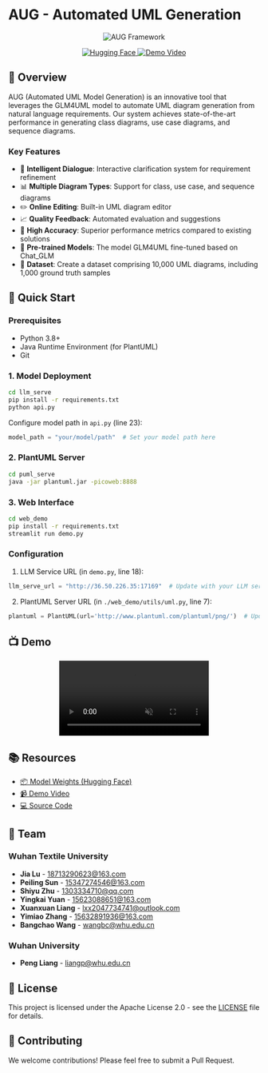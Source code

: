 # AUG - Automated UML Generation

<div align="center">
    <img src="./assets/框架图_页面_3.jpg" alt="AUG Framework">
    <p>
        <a href="https://huggingface.co/XIAOLQ/GLM4UML">
            <img alt="Hugging Face" src="https://img.shields.io/badge/🤗%20Hugging%20Face-GLM4UML-blue">
        </a>
        <a href="https://youtu.be/kHbCPK6kOag">
            <img alt="Demo Video" src="https://img.shields.io/badge/Demo-Video-red">
        </a>
    </p>
</div>

## 📖 Overview

AUG (Automated UML Model Generation) is an innovative tool that leverages the GLM4UML model to automate UML diagram generation from natural language requirements. Our system achieves state-of-the-art performance in generating class diagrams, use case diagrams, and sequence diagrams.

### Key Features

- 🤖 **Intelligent Dialogue**: Interactive clarification system for requirement refinement
- 📊 **Multiple Diagram Types**: Support for class, use case, and sequence diagrams
- ✏️ **Online Editing**: Built-in UML diagram editor
- 📈 **Quality Feedback**: Automated evaluation and suggestions
- 🎯 **High Accuracy**: Superior performance metrics compared to existing solutions
- 🤗 **Pre-trained Models**: The model GLM4UML fine-tuned based on Chat\_GLM
- 🧳 **Dataset**: Create a dataset comprising 10,000 UML diagrams, including 1,000 ground truth samples


## 🚀 Quick Start

### Prerequisites

- Python 3.8+
- Java Runtime Environment (for PlantUML)
- Git

### 1. Model Deployment

```bash
cd llm_serve
pip install -r requirements.txt
python api.py
```

Configure model path in `api.py` (line 23):

```python
model_path = "your/model/path"  # Set your model path here
```

### 2. PlantUML Server

```bash
cd puml_serve
java -jar plantuml.jar -picoweb:8888
```

### 3. Web Interface

```bash
cd web_demo
pip install -r requirements.txt
streamlit run demo.py
```

### Configuration

1. LLM Service URL (in `demo.py`, line 18):

```python
llm_serve_url = "http://36.50.226.35:17169"  # Update with your LLM service URL
```

2. PlantUML Server URL (in `./web_demo/utils/uml.py`, line 7):

```python
plantuml = PlantUML(url='http://www.plantuml.com/plantuml/png/')  # Update with your PlantUML server URL
```

## 📺 Demo

<div align="center">
    <video src="https://private-user-images.githubusercontent.com/143795037/402926288-cddabfdf-611b-4ecf-8c8c-704f605299a4.mp4" controls="controls" muted="muted" style="max-width:800px;">
    </video>
</div>

## 📚 Resources

- [📦 Model Weights (Hugging Face)](https://huggingface.co/XIAOLQ/GLM4UML)
- [📹 Demo Video](https://youtu.be/kHbCPK6kOag)
- [💻 Source Code](https://github.com/XIAOLingQ/AUG)

## 👥 Team

### Wuhan Textile University

- **Jia Lu** - [18713290623@163.com](mailto:18713290623@163.com)
- **Peiling Sun** - [15347274546@163.com](mailto:15347274546@163.com)
- **Shiyu Zhu** - [1303334710@qq.com](mailto:1303334710@qq.com)
- **Yingkai Yuan** - [15623088651@163.com](mailto:15623088651@163.com)
- **Xuanxuan Liang** - [lxx2047734741@outlook.com](mailto:lxx2047734741@outlook.com)
- **Yimiao Zhang** - [15632891936@163.com](mailto:15632891936@163.com)
- **Bangchao Wang** - [wangbc@whu.edu.cn](mailto:wangbc@whu.edu.cn)

### Wuhan University

- **Peng Liang** - [liangp@whu.edu.cn](mailto:liangp@whu.edu.cn)

## 📄 License

This project is licensed under the Apache License 2.0 - see the [LICENSE](LICENSE) file for details.

## 🤝 Contributing

We welcome contributions! Please feel free to submit a Pull Request.
